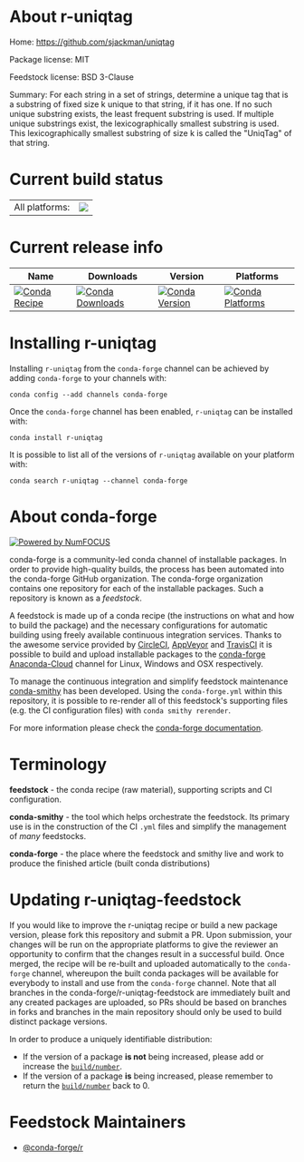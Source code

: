 About r-uniqtag
===============

Home: https://github.com/sjackman/uniqtag

Package license: MIT

Feedstock license: BSD 3-Clause

Summary: For each string in a set of strings, determine a unique tag that is a substring of fixed size k unique to that string, if it has one. If no such unique substring exists, the least frequent substring is used. If multiple unique substrings exist, the lexicographically smallest substring is used. This lexicographically smallest substring of size k is called the "UniqTag" of that string.



Current build status
====================


<table><tr><td>All platforms:</td>
    <td>
      <a href="https://dev.azure.com/conda-forge/feedstock-builds/_build/latest?definitionId=2494&branchName=master">
        <img src="https://dev.azure.com/conda-forge/feedstock-builds/_apis/build/status/r-uniqtag-feedstock?branchName=master">
      </a>
    </td>
  </tr>
</table>

Current release info
====================

| Name | Downloads | Version | Platforms |
| --- | --- | --- | --- |
| [![Conda Recipe](https://img.shields.io/badge/recipe-r--uniqtag-green.svg)](https://anaconda.org/conda-forge/r-uniqtag) | [![Conda Downloads](https://img.shields.io/conda/dn/conda-forge/r-uniqtag.svg)](https://anaconda.org/conda-forge/r-uniqtag) | [![Conda Version](https://img.shields.io/conda/vn/conda-forge/r-uniqtag.svg)](https://anaconda.org/conda-forge/r-uniqtag) | [![Conda Platforms](https://img.shields.io/conda/pn/conda-forge/r-uniqtag.svg)](https://anaconda.org/conda-forge/r-uniqtag) |

Installing r-uniqtag
====================

Installing `r-uniqtag` from the `conda-forge` channel can be achieved by adding `conda-forge` to your channels with:

```
conda config --add channels conda-forge
```

Once the `conda-forge` channel has been enabled, `r-uniqtag` can be installed with:

```
conda install r-uniqtag
```

It is possible to list all of the versions of `r-uniqtag` available on your platform with:

```
conda search r-uniqtag --channel conda-forge
```


About conda-forge
=================

[![Powered by NumFOCUS](https://img.shields.io/badge/powered%20by-NumFOCUS-orange.svg?style=flat&colorA=E1523D&colorB=007D8A)](http://numfocus.org)

conda-forge is a community-led conda channel of installable packages.
In order to provide high-quality builds, the process has been automated into the
conda-forge GitHub organization. The conda-forge organization contains one repository
for each of the installable packages. Such a repository is known as a *feedstock*.

A feedstock is made up of a conda recipe (the instructions on what and how to build
the package) and the necessary configurations for automatic building using freely
available continuous integration services. Thanks to the awesome service provided by
[CircleCI](https://circleci.com/), [AppVeyor](https://www.appveyor.com/)
and [TravisCI](https://travis-ci.com/) it is possible to build and upload installable
packages to the [conda-forge](https://anaconda.org/conda-forge)
[Anaconda-Cloud](https://anaconda.org/) channel for Linux, Windows and OSX respectively.

To manage the continuous integration and simplify feedstock maintenance
[conda-smithy](https://github.com/conda-forge/conda-smithy) has been developed.
Using the ``conda-forge.yml`` within this repository, it is possible to re-render all of
this feedstock's supporting files (e.g. the CI configuration files) with ``conda smithy rerender``.

For more information please check the [conda-forge documentation](https://conda-forge.org/docs/).

Terminology
===========

**feedstock** - the conda recipe (raw material), supporting scripts and CI configuration.

**conda-smithy** - the tool which helps orchestrate the feedstock.
                   Its primary use is in the construction of the CI ``.yml`` files
                   and simplify the management of *many* feedstocks.

**conda-forge** - the place where the feedstock and smithy live and work to
                  produce the finished article (built conda distributions)


Updating r-uniqtag-feedstock
============================

If you would like to improve the r-uniqtag recipe or build a new
package version, please fork this repository and submit a PR. Upon submission,
your changes will be run on the appropriate platforms to give the reviewer an
opportunity to confirm that the changes result in a successful build. Once
merged, the recipe will be re-built and uploaded automatically to the
`conda-forge` channel, whereupon the built conda packages will be available for
everybody to install and use from the `conda-forge` channel.
Note that all branches in the conda-forge/r-uniqtag-feedstock are
immediately built and any created packages are uploaded, so PRs should be based
on branches in forks and branches in the main repository should only be used to
build distinct package versions.

In order to produce a uniquely identifiable distribution:
 * If the version of a package **is not** being increased, please add or increase
   the [``build/number``](https://conda.io/docs/user-guide/tasks/build-packages/define-metadata.html#build-number-and-string).
 * If the version of a package **is** being increased, please remember to return
   the [``build/number``](https://conda.io/docs/user-guide/tasks/build-packages/define-metadata.html#build-number-and-string)
   back to 0.

Feedstock Maintainers
=====================

* [@conda-forge/r](https://github.com/conda-forge/r/)

